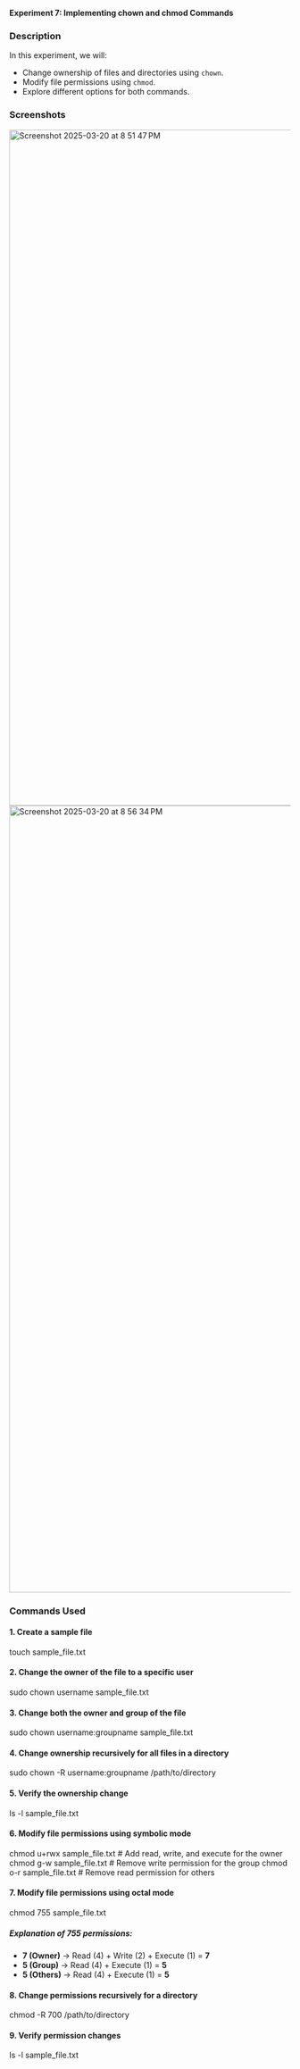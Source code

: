 **Experiment 7: Implementing chown and chmod Commands**

### **Description**
In this experiment, we will:
- Change ownership of files and directories using `chown`.
- Modify file permissions using `chmod`.
- Explore different options for both commands.

### **Screenshots**
<img width="1211" alt="Screenshot 2025-03-20 at 8 51 47 PM" src="https://github.com/user-attachments/assets/d9b5f48a-c39c-4c0a-a45e-91edd44761f6" />
<img width="1410" alt="Screenshot 2025-03-20 at 8 56 34 PM" src="https://github.com/user-attachments/assets/a35a0a01-7351-47ee-a3a4-d7f065e8684a" />

### **Commands Used**

#### **1. Create a sample file**
 touch sample_file.txt

#### **2. Change the owner of the file to a specific user**
 sudo chown username sample_file.txt

#### **3. Change both the owner and group of the file**
 sudo chown username:groupname sample_file.txt

#### **4. Change ownership recursively for all files in a directory**
 sudo chown -R username:groupname /path/to/directory

#### **5. Verify the ownership change**
 ls -l sample_file.txt

#### **6. Modify file permissions using symbolic mode**
 chmod u+rwx sample_file.txt  # Add read, write, and execute for the owner
 chmod g-w sample_file.txt    # Remove write permission for the group
 chmod o-r sample_file.txt    # Remove read permission for others

#### **7. Modify file permissions using octal mode**
 chmod 755 sample_file.txt

##### **Explanation of 755 permissions:**
- **7 (Owner)**   → Read (4) + Write (2) + Execute (1) = **7**
- **5 (Group)**   → Read (4) + Execute (1) = **5**
- **5 (Others)**  → Read (4) + Execute (1) = **5**

#### **8. Change permissions recursively for a directory**
 chmod -R 700 /path/to/directory

#### **9. Verify permission changes**
 ls -l sample_file.txt

